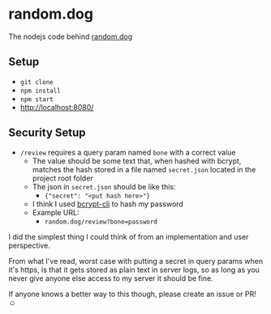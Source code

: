 # random.dog

The nodejs code behind [random.dog](https://random.dog)

## Setup

- `git clone`
- `npm install`
- `npm start`
- <http://localhost:8080/>

## Security Setup

- `/review` requires a query param named `bone` with a correct value
  - The value should be some text that, when hashed with bcrypt, matches the hash stored in a file named `secret.json` located in the project root folder
  - The json in `secret.json` should be like this:
    -  `{"secret": "<put hash here>"}`
  -  I think I used [bcrypt-cli](https://www.npmjs.com/package/bcrypt-cli) to hash my password
  - Example URL:
    - `random.dog/review?bone=password`

I did the simplest thing I could think of from an implementation and user perspective.

From what I've read, worst case with putting a secret in query params when it's https, is that it gets stored as plain text in server logs, so as long as you never give anyone else access to my server it should be fine.

If anyone knows a better way to this though, please create an issue or PR! ☺
